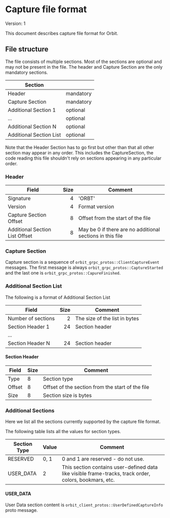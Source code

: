 # Capture file format

Version: 1

This document describes capture file format for Orbit.

## File structure

The file consists of multiple sections. Most of the sections are optional and
may not be present in the file. The header and Capture Section are the only mandatory sections.

| Section                 |           |
|-------------------------|-----------|
| Header                  | mandatory | 
| Capture Section         | mandatory |
| Additional Section 1    | optional  |
| ...                     | optional  |
| Additional Section N    | optional  |
| Additional Section List | optional  |

Note that the Header Section has to go first but other than that all other section may appear
in any order. This includes the CaptureSection, the code reading this file shouldn't rely on
sections appearing in any particular order.

### Header

| Field                          | Size | Comment                                                   |
|--------------------------------|-----:|-----------------------------------------------------------|
| Signature                      | 4    | 'ORBT'                                                    |
| Version                        | 4    | Format version                                            | 
| Capture Section Offset         | 8    | Offset from the start of the file                         |
| Additional Section List Offset | 8    | May be 0 if there are no additional sections in this file |

### Capture Section
Capture section is a sequence of `orbit_grpc_protos::ClientCaptureEvent` messages. The first message is
always `orbit_grpc_protos::CaptureStarted` and the last one is `orbit_grpc_protos::CapureFinished`.

### Additional Section List
The following is a format of Additional Section List

| Field                          | Size | Comment                                                   |
|--------------------------------|-----:|-----------------------------------------------------------|
| Number of sections             | 2    | The size of the list in bytes                             |
| Section Header 1               | 24   | Section header                                            |  
| ...                            |      |                                                           |
| Section Header N               | 24   | Section header                                            |

#### Section Header

| Field  | Size | Comment                                          |
|--------|------|--------------------------------------------------|
| Type   | 8    | Section type                                     |
| Offset | 8    | Offset of the section from the start of the file |
| Size   | 8    | Section size is bytes                            |

### Additional Sections

Here we list all the sections currently supported by the capture file format.

The following table lists all the values for section types.

| Section Type | Value | Comment                     |
|--------------|-------|-----------------------------|
| RESERVED     | 0, 1  | 0 and 1 are reserved - do not use. |
| USER_DATA    | 2     | This section contains user-defined data like visible frame-tracks, track order, colors, bookmars, etc. |

#### USER_DATA

User Data section content is `orbit_client_protos::UserDefinedCaptureInfo` proto message.  

